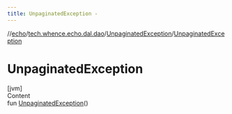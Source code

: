 ```yaml
---
title: UnpaginatedException -
---
```

//[echo](../../index.md)/[tech.whence.echo.dal.dao](../index.md)/[UnpaginatedException](index.md)/[UnpaginatedException](-unpaginated-exception.md)



# UnpaginatedException  
[jvm]  
Content  
fun [UnpaginatedException](-unpaginated-exception.md)()  



